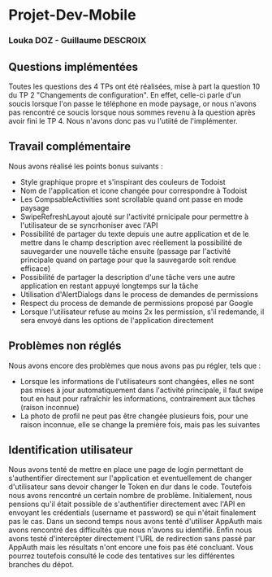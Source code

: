 # Projet-Dev-Mobile
### Louka DOZ - Guillaume DESCROIX

## Questions implémentées
Toutes les questions des 4 TPs ont été réalisées, mise à part la question 10 du TP 2 "Changements de configuration". En effet, celle-ci parle d'un soucis lorsque l'on passe le téléphone en mode paysage, or nous n'avons pas rencontré ce soucis lorsque nous sommes revenu à la question après avoir fini le TP 4. Nous n'avons donc pas vu l'utiité de l'implémenter.

## Travail complémentaire
Nous avons réalisé les points bonus suivants :
- Style graphique propre et s'inspirant des couleurs de Todoist
- Nom de l'application et icone changée pour correspondre à Todoist
- Les CompsableActivities sont scrollable quand ont passe en mode paysage
- SwipeRefreshLayout ajouté sur l'activité prnicipale pour permettre à l'utilisateur de se syncrhoniser avec l'API
- Possibilité de partager du texte depuis une autre application et de le mettre dans le champ description avec réellement la possibilité de sauvegarder une nouvelle tâche ensuite (passage par l'activité principale quand on partage pour que la sauvegarde soit rendue efficace)
- Possibilité de partager la description d'une tâche vers une autre application en restant appuyé longtemps sur la tâche
- Utilisation d'AlertDialogs dans le process de demandes de permissions
- Respect du process de demande de permissions proposé par Google
- Lorsque l'utilisateur refuse au moins 2x les permission, s'il redemande, il sera envoyé dans les options de l'application directement

## Problèmes non réglés
Nous avons encore des problèmes que nous avons pas pu régler, tels que :
- Lorsque les informations de l'utilisateurs sont changées, elles ne sont pas mises à jour automatiquement dans l'activité principale, il faut swipe tout en haut pour rafraîchir les informations, contrairement aux tâches (raison inconnue)
- La photo de profil ne peut pas être changée plusieurs fois, pour une raison inconnue, elle se change la première fois, mais pas les suivantes

## Identification utilisateur
Nous avons tenté de mettre en place une page de login permettant de s'authentifier directement sur l'application et eventuellement de changer d'utilisateur sans devoir changer le Token en dur dans le code. Toutefois nous avons rencontré un certain nombre de problème.
Initialement, nous pensions qu'il était possible de s'authentifier directement avec l'API en envoyant les crédentials (username et password) se qui n'était finalement pas le cas. Dans un second temps nous avons tenté d'utiliser AppAuth mais avons rencontré des difficultés que nous n'avons su identifié.
Enfin nous avons testé d'intercépter directement l'URL de redirection sans passé par AppAuth mais les résultats n'ont encore une fois pas été concluant. Vous pourrez toutefois consulté le code des tentatives sur les différentes branches du dépot.
